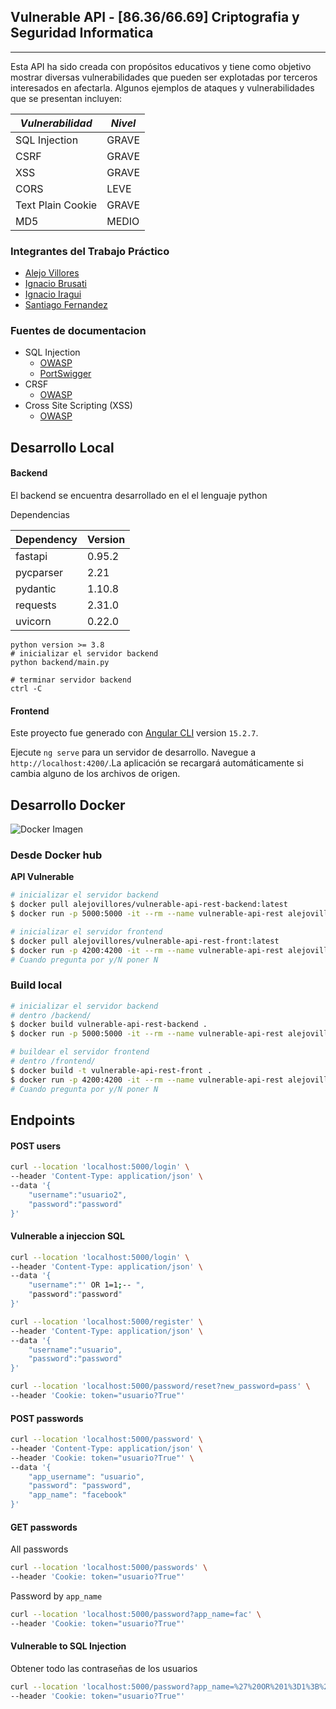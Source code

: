 ﻿## Vulnerable API - [86.36/66.69] Criptografia y Seguridad Informatica
---
Esta API ha sido creada con propósitos educativos y tiene como objetivo mostrar diversas vulnerabilidades que pueden ser explotadas por terceros interesados en afectarla. Algunos ejemplos de ataques y vulnerabilidades que se presentan incluyen:

| **_Vulnerabilidad_** |**_Nivel_**|
|--------------------|-------------|
| SQL Injection      |GRAVE        |         
| CSRF               |GRAVE        |
| XSS                |GRAVE        |
| CORS               |LEVE         |
| Text Plain Cookie  |GRAVE        |
| MD5                |MEDIO        |


### Integrantes del Trabajo Práctico

* [Alejo Villores](https://github.com/alejovillores) 
* [Ignacio Brusati](https://github.com/brusati)
* [Ignacio Iragui](https://github.com/niragui)
* [Santiago Fernandez](https://github.com/safernandezc)

### Fuentes de documentacion

* SQL Injection
    * [OWASP](https://owasp.org/www-community/attacks/SQL_Injection)
    * [PortSwigger](https://portswigger.net/web-security/sql-injection#:~:text=SQL%20injection%20(SQLi)%20is%20a,not%20normally%20able%20to%20retrieve.)
* CRSF
    * [OWASP](https://owasp.org/www-community/attacks/csrf)
* Cross Site Scripting (XSS)
    * [OWASP](https://owasp.org/www-community/attacks/xss/#:~:text=Cross%2DSite%20Scripting%20(XSS),to%20a%20different%20end%20user.)


## Desarrollo Local

#### Backend

El backend se encuentra desarrollado en el el lenguaje python

Dependencias

| Dependency                   | Version     |
|------------------------------|-------------|
| fastapi                      | 0.95.2      |
| pycparser                    | 2.21        |
| pydantic                     | 1.10.8      |
| requests                     | 2.31.0      |
| uvicorn                      | 0.22.0      |

```shell
python version >= 3.8
# inicializar el servidor backend
python backend/main.py

# terminar servidor backend 
ctrl -C
```
#### Frontend

Este proyecto fue generado con [Angular CLI](https://github.com/angular/angular-cli) version ``15.2.7``.

Ejecute `ng serve` para un servidor de desarrollo. Navegue a `http://localhost:4200/`.La aplicación se recargará automáticamente si cambia alguno de los archivos de origen.

## Desarrollo Docker

![Docker Imagen](https://logos-world.net/docker-logo/)


### Desde Docker hub

**API Vulnerable**

```bash
# inicializar el servidor backend
$ docker pull alejovillores/vulnerable-api-rest-backend:latest
$ docker run -p 5000:5000 -it --rm --name vulnerable-api-rest alejovillores/vulnerable-api-rest-backend
```

```bash
# inicializar el servidor frontend
$ docker pull alejovillores/vulnerable-api-rest-front:latest
$ docker run -p 4200:4200 -it --rm --name vulnerable-api-rest alejovillores/vulnerable-api-rest-front
# Cuando pregunta por y/N poner N
```

### Build local

```bash
# inicializar el servidor backend
# dentro /backend/
$ docker build vulnerable-api-rest-backend .
$ docker run -p 5000:5000 -it --rm --name vulnerable-api-rest alejovillores/vulnerable-api-rest-backend
```

```bash
# buildear el servidor frontend
# dentro /frontend/
$ docker build -t vulnerable-api-rest-front .
$ docker run -p 4200:4200 -it --rm --name vulnerable-api-rest alejovillores/vulnerable-api-rest-front
# Cuando pregunta por y/N poner N
```

## Endpoints

#### POST users

```bash
curl --location 'localhost:5000/login' \
--header 'Content-Type: application/json' \
--data '{
    "username":"usuario2",
    "password":"password"
}'
```
####  Vulnerable a injeccion SQL

```bash
curl --location 'localhost:5000/login' \
--header 'Content-Type: application/json' \
--data '{
    "username":"' OR 1=1;-- ",
    "password":"password"
}'
```


```bash
curl --location 'localhost:5000/register' \
--header 'Content-Type: application/json' \
--data '{
    "username":"usuario",
    "password":"password"
}'
```

```bash
curl --location 'localhost:5000/password/reset?new_password=pass' \
--header 'Cookie: token="usuario?True"'
```
#### POST passwords

```bash
curl --location 'localhost:5000/password' \
--header 'Content-Type: application/json' \
--header 'Cookie: token="usuario?True"' \
--data '{
    "app_username": "usuario",
    "password": "password",
    "app_name": "facebook"
}'
```

#### GET passwords

All passwords
```bash
curl --location 'localhost:5000/passwords' \
--header 'Cookie: token="usuario?True"'
```

Password by ``app_name``
```bash
curl --location 'localhost:5000/password?app_name=fac' \
--header 'Cookie: token="usuario?True"'
```

#### Vulnerable to SQL Injection

Obtener todo las contraseñas de los usuarios
```bash
curl --location 'localhost:5000/password?app_name=%27%20OR%201%3D1%3B%20--' \
--header 'Cookie: token="usuario?True"'
```

